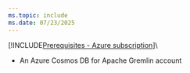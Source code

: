 ```yaml
---
ms.topic: include
ms.date: 07/23/2025
---
```


[!INCLUDE[Prerequisites - Azure subscription](../includes/prerequisites-azure-subscription.md)]\

- An Azure Cosmos DB for Apache Gremlin account
